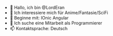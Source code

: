 - 👋 Hallo, ich bin @LordEran
- 👀 Ich interessiere mich für Anime/Fantasie/SciFi
- 🌱 Beginne mit: IOnic Angular
- 💞️ Ich suche eine Mitarbeit als Programmierer
- 📫 Kontaktsprache: Deutsch

<!---
LordEran/LordEran is a ✨ special ✨ repository because its `README.md` (this file) appears on your GitHub profile.
You can click the Preview link to take a look at your changes.
--->

